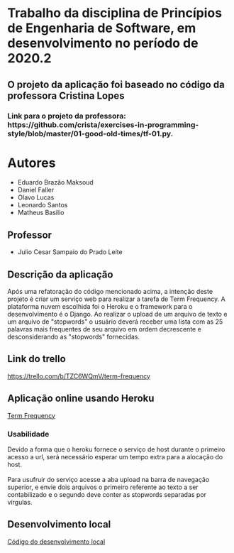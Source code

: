 <h1>Trabalho da disciplina de Princípios de Engenharia de Software, em desenvolvimento no período de 2020.2</h1>

<h2>O projeto da aplicação foi baseado no código da professora Cristina Lopes</h2>
<h3>Link para o projeto da professora: https://github.com/crista/exercises-in-programming-style/blob/master/01-good-old-times/tf-01.py.</h3>

<h1>Autores</h1>
<ul>
<li>Eduardo Brazão Maksoud</li>
<li>Daniel Faller</li>
<li>Olavo Lucas</li>
<li>Leonardo Santos</li>
<li>Matheus Basilio</li>
</ul>

<h2>Professor</h2>
<ul><li>Julio Cesar Sampaio do Prado Leite</li></ul>

<h2>Descrição da aplicação</h2>
Após uma refatoração do código mencionado acima, a intenção deste projeto é criar um serviço web para realizar a tarefa de Term Frequency. A plataforma nuvem escolhida foi o Heroku e o framework para o desenvolvimento é o Django. Ao realizar o upload de um arquivo de texto e um arquivo de "stopwords" o usuário deverá receber uma lista com as 25 palavras mais frequentes de seu arquivo em ordem decrescente e desconsiderando as "stopwords" fornecidas.

<h2>Link do trello</h2>
<a href = "https://trello.com/b/TZC6WQmV/term-frequency">https://trello.com/b/TZC6WQmV/term-frequency</a><br>
<h2>Aplicação online usando Heroku</h2>
<a href = "https://fast-wave-07661.herokuapp.com/app">Term Frequency</a>
<h3>Usabilidade</h3>
Devido a forma que o heroku fornece o serviço de host durante o primeiro acesso a url, será necessário esperar um tempo extra para a alocação do host.<br>
<br>Para usufruir do serviço acesse a aba upload na barra de navegação superior, e envie dois arquivos o primeiro referente ao texto a ser contabilizado e o segundo deve conter as stopwords separadas por vírgulas.
<h2>Desenvolvimento local</h2>
<a href = "https://github.com/DDFaller/INF1629_Trab2/tree/main/local/local">Código do desenvolvimento local</a>

